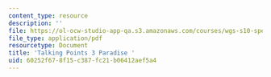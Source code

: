 ```yaml
---
content_type: resource
description: ''
file: https://ol-ocw-studio-app-qa.s3.amazonaws.com/courses/wgs-s10-special-topics-in-women-gender-studies-seminar-latina-womens-voices-spring-2010/60252f678f15c387fc21b06412aef5a4_MITWGS_S10S10_tp3_paradise.pdf
file_type: application/pdf
resourcetype: Document
title: 'Talking Points 3 Paradise '
uid: 60252f67-8f15-c387-fc21-b06412aef5a4
---
```

